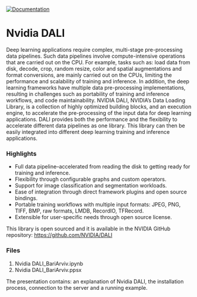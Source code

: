 [![Documentation](https://img.shields.io/badge/Nvidia%20DALI-documentation-brightgreen.svg?longCache=true)](https://docs.nvidia.com/deeplearning/dali/user-guide/docs/index.html)

# Nvidia DALI

Deep learning applications require complex, multi-stage pre-processing data pipelines. Such data pipelines involve compute-intensive operations that are carried out on the CPU. For example, tasks such as: load data from disk, decode, crop, random resize, color and spatial augmentations and format conversions, are mainly carried out on the CPUs, limiting the performance and scalability of training and inference.
In addition, the deep learning frameworks have multiple data pre-processing implementations, resulting in challenges such as portability of training and inference workflows, and code maintainability.
NVIDIA DALI, NVIDIA’s Data Loading Library, is a collection of highly optimized building blocks, and an execution engine, to accelerate the pre-processing of the input data for deep learning applications. DALI provides both the performance and the flexibility to accelerate different data pipelines as one library. This library can then be easily integrated into different deep learning training and inference applications.

### Highlights
- Full data pipeline–accelerated from reading the disk to getting ready for training and inference.
- Flexibility through configurable graphs and custom operators.
- Support for image classification and segmentation workloads.
- Ease of integration through direct framework plugins and open source bindings.
- Portable training workflows with multiple input formats: JPEG, PNG, TIFF, BMP, raw formats, LMDB, RecordIO, TFRecord.
- Extensible for user-specific needs through open source license.

This library is open sourced and it is available in the NVIDIA GitHub repository: https://github.com/NVIDIA/DALI

### Files
1. Nvidia DALI_BariArviv.ipynb
2. Nvidia DALI_BariArviv.ppsx

The presentation contains: an explanation of Nvidia DALI, the installation process, connection to the server and a running example.

